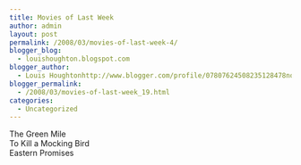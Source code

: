 ```yaml
---
title: Movies of Last Week
author: admin
layout: post
permalink: /2008/03/movies-of-last-week-4/
blogger_blog:
  - louishoughton.blogspot.com
blogger_author:
  - Louis Houghtonhttp://www.blogger.com/profile/07807624508235128478noreply@blogger.com
blogger_permalink:
  - /2008/03/movies-of-last-week_19.html
categories:
  - Uncategorized
---
```

The Green Mile  
To Kill a Mocking Bird  
Eastern Promises